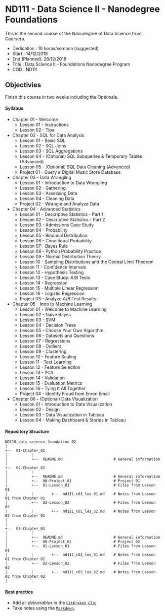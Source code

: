 # ND111 - Data Science II - Nanodegree Foundations

This is the second course of the Nanodegree of Data Science from Coursera.

* Dedication   : 10 horas/semana (suggested)
* Start        : 14/12/2018
* End (Planned): 28/12/2018
* Title        : Data Science II - Foundations Nanodegree Program
* COD          : ND111

## Objectivies

Finish this course in two weeks including the Optionals.

#### Syllabus

* Chapter 01 - Welcome
    * Lesson 01 - Instructions
    * Lesson 02 - Tips
* Chapter 02 - SQL for Data Analysis
    * Lesson 01 - Basic SQL
    * Lesson 02 - SQL Joins
    * Lesson 03 - SQL Aggregations
    * Lesson 04 - (Optional) SQL Subqueries & Temporary Tables (Advanced)
    * Lesson 05 - (Optional) SQL Data Cleaning (Advanced)
    * Project 01 - Query a Digital Music Store Database
* Chapter 03 - Data Wrangling
    * Lesson 01 - Introduction to Data Wrangling
    * Lesson 02 - Gathering
    * Lesson 03 - Assessing Data
    * Lesson 04 - Cleaning Data
    * Project 02 - Wrangle and Analyze Data
* Chapter 04 - Advanced Statistics
    * Lesson 01 - Descriptive Statistics - Part 1
    * Lesson 02 - Descriptive Statistics - Part 2
    * Lesson 03 - Admissions Case Study
    * Lesson 04 - Probability
    * Lesson 05 - Binomial Distribution
    * Lesson 06 - Conditional Probability
    * Lesson 07 - Bayes Rule
    * Lesson 08 - Python Probability Practice
    * Lesson 09 - Normal Distribution Theory
    * Lesson 10 - Sampling Distributions and the Central Limit Theorem
    * Lesson 11 - Confidence Intervals
    * Lesson 12 - Hypothesis Testing
    * Lesson 13 - Case Study: A/B Tests
    * Lesson 14 - Regression
    * Lesson 15 - Multiple Linear Regression
    * Lesson 16 - Logistic Regression
    * Project 03 - Analyze A/B Test Results
* Chapter 05 - Intro to Machine Learning
    * Lesson 01 - Welcome to Machine Learning
    * Lesson 02 - Naive Bayes
    * Lesson 03 - SVM
    * Lesson 04 - Decision Trees
    * Lesson 05 - Choose Your Own Algorithm
    * Lesson 06 - Datasets and Questions
    * Lesson 07 - Regressions
    * Lesson 08 - Outliers
    * Lesson 09 - Clustering
    * Lesson 10 - Feature Scaling
    * Lesson 11 - Text Learning
    * Lesson 12 - Feature Selection
    * Lesson 13 - PCA
    * Lesson 14 - Validation
    * Lesson 15 - Evaluation Metrics
    * Lesson 16 - Tying It All Together
    * Project 04 - Identify Fraud from Enron Email
* Chapter 06 - (Optional) Data Visualization
    * Lesson 01 - Introduction to Data Visualization
    * Lesson 02 - Design
    * Lesson 03 - Data Visualization in Tableau
    * Lesson 04 - Making Dashboard & Stories in Tableau

#### Repository Structure

```
ND110_data_science_foundation_02
|
+--  01-Chapter_01
|           |
|           +--  README.md                       # General information
|
+--  02-Chapter_02
|           |
|           +--  README.md                       # General information
|           +--  00-Project_01                   # Project 01
|           +--  01-Lesson_01                    # Files from Lesson 01
|           |        +--  nd111_c01_les_01.md    # Notes from Lesson 01 from Chapter 01
|           +--  02-Lesson_02                    # Files from Lesson 02
|           |        +--  nd111_c01_les_02.md    # Notes from Lesson 02 from Chapter 01
|           .
|
+--  03-Chapter_03
|           |
|           +--  README.md                       # General information
|           +--  00-Project_02                   # Project 02
|           +--  01-Lesson_01                    # Files from Lesson 01
|           |        +--  nd111_c02_les_01.md    # Notes from Lesson 01 from Chapter 02
|           +--  02-Lesson_02                    # Files from Lesson 02
|           |        +--  nd111_c02_les_02.md    # Notes from Lesson 02 from Chapter 02
|           .
```

#### Best practice

* Add all _deliverables_ in the [`GitKraken Glo`][bp_1];
* Take notes using the [`Markdown`][bp_2].

[bp_1]: https://www.gitkraken.com/invite/5Ua2spL4
[bp_2]: https://en.wikipedia.org/wiki/Markdown
